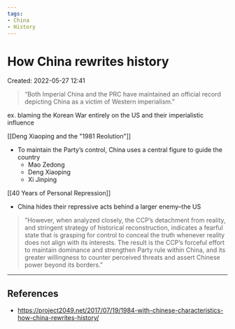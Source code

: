 ```yaml
---
tags:
- China
- History
---
```

# How China rewrites history 
Created: 2022-05-27 12:41  

>“Both Imperial China and the PRC have maintained an official record depicting China as a victim of Western imperialism.” 

ex. blaming the Korean War entirely on the US and their imperialistic influence 

[[Deng Xiaoping and the "1981 Reolution"]]
- To maintain the Party’s control, China uses a central figure to guide the country 
	- Mao Zedong 
	- Deng Xiaoping 
	- Xi Jinping 

[[40 Years of Personal Repression]]
- China hides their repressive acts behind a larger enemy–the US 

>”However, when analyzed closely, the CCP’s detachment from reality, and stringent strategy of historical reconstruction, indicates a fearful state that is grasping for control to conceal the truth whenever reality does not align with its interests. The result is the CCP’s forceful effort to maintain dominance and strengthen Party rule within China, and its greater willingness to counter perceived threats and assert Chinese power beyond its borders.”

---
## References 
- https://project2049.net/2017/07/19/1984-with-chinese-characteristics-how-china-rewrites-history/